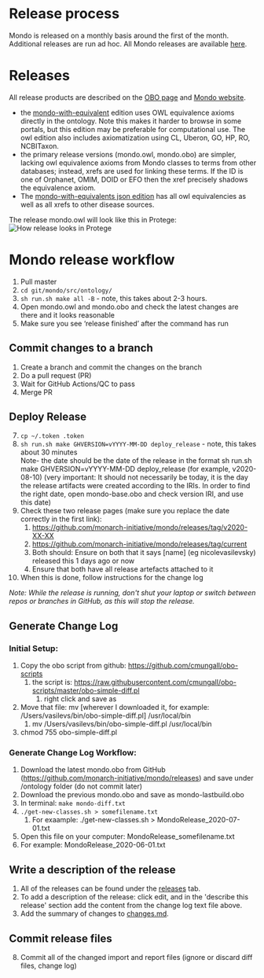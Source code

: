 # Release process

Mondo is released on a monthly basis around the first of the month. Additional releases are run ad hoc. All Mondo releases are available [here](https://github.com/monarch-initiative/mondo/releases).

# Releases

All release products are described on the [OBO page](http://obofoundry.org/ontology/mondo.html) and [Mondo website](https://mondo.monarchinitiative.org/).

 - the [mondo-with-equivalent](http://purl.obolibrary.org/obo/mondo/mondo-with-equivalents.owl) edition uses OWL equivalence axioms directly in the ontology. Note this makes it harder to browse in some portals, but this edition may be preferable for computational use. The owl edition also includes axiomatization using CL, Uberon, GO, HP, RO, NCBITaxon.
 - the primary release versions (mondo.owl, mondo.obo) are simpler, lacking owl equivalence axioms from Mondo classes to terms from other databases; instead, xrefs are used for linking these terms. If the ID is one of Orphanet, OMIM, DOID or EFO then the xref precisely shadows the equivalence axiom.
- The [mondo-with-equivalents json edition](http://purl.obolibrary.org/obo/mondo/mondo-with-equivalents.json) has all owl equivalencies as well as all xrefs to other disease sources.

The release mondo.owl will look like this in Protege:
![How release looks in Protege](images/release-protege-look.png)

# Mondo release workflow

1. Pull master
2. `cd git/mondo/src/ontology/`
3. `sh run.sh make all -B` - note, this takes about 2-3 hours.
4. Open mondo.owl and mondo.obo and check the latest changes are there and it looks reasonable
5. Make sure you see ‘release finished’ after the command has run

## Commit changes to a branch
1. Create a branch and commit the changes on the branch
2. Do a pull request (PR)
3. Wait for GitHub Actions/QC to pass
4. Merge PR

## Deploy Release 
7. `cp ~/.token .token`  
8. `sh run.sh make GHVERSION=vYYYY-MM-DD deploy_release` - note, this takes about 30 minutes  
Note- the date should be the date of the release in the format sh run.sh make GHVERSION=vYYYY-MM-DD deploy_release (for example, v2020-08-10)  (very important: It should not necessarily be today, it is the day the release artifacts were created according to the IRIs. In order to find the right date, open mondo-base.obo and check version IRI, and use this date)
7. Check these two release pages (make sure you replace the date correctly in the first link): 
    1. https://github.com/monarch-initiative/mondo/releases/tag/v2020-XX-XX
    2. https://github.com/monarch-initiative/mondo/releases/tag/current 
    3. Both should: Ensure on both that it says [name] (eg nicolevasilevsky) released this 1 days ago or now
    4.  Ensure that both have all release artefacts attached to it
7. When this is done, follow instructions for the change log

_Note: While the release is running, don't shut your laptop or switch between repos or branches in GitHub, as this will stop the release._

## Generate Change Log

### Initial Setup:
1. Copy the obo script from github: https://github.com/cmungall/obo-scripts
    1. the script is: https://raw.githubusercontent.com/cmungall/obo-scripts/master/obo-simple-diff.pl
        1. right click and save as
2. Move that file: mv [wherever I downloaded it, for example: /Users/vasilevs/bin/obo-simple-diff.pl] /usr/local/bin
    1. mv  /Users/vasilevs/bin/obo-simple-diff.pl /usr/local/bin
3. chmod 755 obo-simple-diff.pl 

### Generate Change Log Workflow:
1. Download the latest mondo.obo from GitHub (https://github.com/monarch-initiative/mondo/releases) and save under /ontology folder (do not commit later)
2. Download the previous mondo.obo and save as mondo-lastbuild.obo
3. In terminal: `make mondo-diff.txt`
4. `./get-new-classes.sh > somefilename.txt`
    1. For exaample: ./get-new-classes.sh > MondoRelease_2020-07-01.txt
5. Open this file on your computer: MondoRelease_somefilename.txt
  1. For example: MondoRelease_2020-06-01.txt

## Write a description of the release

1. All of the releases can be found under the [releases](https://github.com/monarch-initiative/mondo/releases) tab.
2. To add a description of the release: click edit, and in the 'describe this release' section add the content from the change log text file above. 
3. Add the summary of changes to [changes.md](https://github.com/monarch-initiative/mondo/blob/master/Changes.md).

## Commit release files 

8. Commit all of the changed import and report files (ignore or discard diff files, change log)

